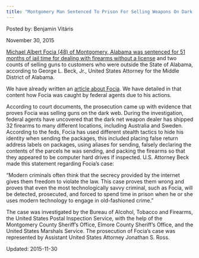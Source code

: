 ```yaml
---
title: "Montgomery Man Sentenced To Prison For Selling Weapons On Dark Net"
---
```


Posted by: Benjamin Vitáris 

<span>November 30, 2015</span>
<p><a href="http://www.justice.gov/usao-mdal/pr/montgomery-man-sentenced-selling-firearms-dark-web">Michael Albert Focia (48) of Montgomery, Alabama was sentenced for 51 months of jail time for dealing with firearms without a license</a> and two counts of selling guns to customers who were outside the State of Alabama, according to George L. Beck, Jr., United States Attorney for the Middle District of Alabama.</p>
<p>We have already written an <a href="/2015/07/09/montgomery-man-convicted-after-tracing-with-fingerprints-on-the-package/">article about Focia</a>. We have detailed in that content how Focia was caught by federal agents due to his actions.</p>
<p>According to court documents, the prosecution came up with evidence that proves Focia was selling guns on the dark web. During the investigation, federal agents have uncovered that the dark net weapon dealer has shipped 32 firearms to many different locations, including Australia and Sweden. According to the feds, Focia has used different stealth tactics to hide his identity when sending the packages, this included placing false return address labels on packages, using aliases for sending, falsely declaring the contents of the parcels he was sending, and packing the firearms so that they appeared to be computer hard drives if inspected. U.S. Attorney Beck made this statement regarding Focia’s case:</p>
<p>“Modern criminals often think that the secrecy provided by the internet gives them freedom to violate the law. This case proves them wrong and proves that even the most technologically savvy criminal, such as Focia, will be detected, prosecuted, and forced to spend time in prison when he or she uses modern technology to engage in old-fashioned crime.”</p>
<p>The case was investigated by the Bureau of Alcohol, Tobacco and Firearms, the United States Postal Inspection Service, with the help of the Montgomery County Sheriff’s Office, Elmore County Sheriff’s Office, and the United States Marshals Service. The prosecution of Focia’s case was represented by Assistant United States Attorney Jonathan S. Ross.</p>

Updated: 2015-11-30

